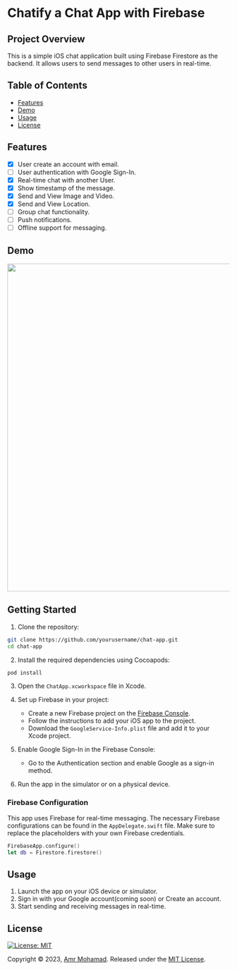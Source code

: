 # Chatify a Chat App with Firebase

## Project Overview

This is a simple iOS chat application built using Firebase Firestore as the backend. It allows users to send messages to other users in real-time.

## Table of Contents

- [Features](#features)
- [Demo](#demo)
- [Usage](#usage)
- [License](#license)

## Features

- [x] User create an account with email.
- [ ] User authentication with Google Sign-In.
- [x] Real-time chat with another User.
- [x] Show timestamp of the message.
- [x] Send and View Image and Video.
- [x] Send and View Location.
- [ ] Group chat functionality.
- [ ] Push notifications.
- [ ] Offline support for messaging.

## Demo

<img src="./Docs/demo.gif" width="744px">

## Getting Started

1. Clone the repository:

```bash
git clone https://github.com/yourusername/chat-app.git
cd chat-app
```

2. Install the required dependencies using Cocoapods:

```bash
pod install
```

3. Open the `ChatApp.xcworkspace` file in Xcode.

4. Set up Firebase in your project:
   - Create a new Firebase project on the [Firebase Console](https://console.firebase.google.com/).
   - Follow the instructions to add your iOS app to the project.
   - Download the `GoogleService-Info.plist` file and add it to your Xcode project.

5. Enable Google Sign-In in the Firebase Console:
   - Go to the Authentication section and enable Google as a sign-in method.

6. Run the app in the simulator or on a physical device.

### Firebase Configuration

This app uses Firebase for real-time messaging. The necessary Firebase configurations can be found in the `AppDelegate.swift` file. Make sure to replace the placeholders with your own Firebase credentials.

```swift
FirebaseApp.configure()
let db = Firestore.firestore()
```

## Usage

1. Launch the app on your iOS device or simulator.
1. Sign in with your Google account(coming soon) or Create an account.
1. Start sending and receiving messages in real-time.

## License

[![License: MIT](https://img.shields.io/badge/License-MIT-yellow.svg)](https://opensource.org/licenses/MIT)

Copyright © 2023, [Amr Mohamad](https://github.com/AmrMohamad).
Released under the [MIT License](./LICENSE.txt).

<!--
This is a simple iOS chat application built using Firebase as the backend. It allows users to sign in with their Google accounts and send messages to other users in real-time.

## Features

- User authentication with Google Sign-In
- Real-time messaging using Firebase Firestore
- Clean and intuitive user interface
- Message timestamp and sender information
- Offline support for messaging

## Requirements

- iOS 12.0+
- Xcode 12.0+
- Cocoapods (for Firebase dependencies)

## Getting Started

1. Clone the repository:

```bash
git clone https://github.com/yourusername/chat-app.git
cd chat-app
```

2. Install the required dependencies using Cocoapods:

```bash
pod install
```

3. Open the `ChatApp.xcworkspace` file in Xcode.

4. Set up Firebase in your project:
   - Create a new Firebase project on the [Firebase Console](https://console.firebase.google.com/).
   - Follow the instructions to add your iOS app to the project.
   - Download the `GoogleService-Info.plist` file and add it to your Xcode project.

5. Enable Google Sign-In in the Firebase Console:
   - Go to the Authentication section and enable Google as a sign-in method.

6. Run the app in the simulator or on a physical device.

## Firebase Configuration

This app uses Firebase for real-time messaging. The necessary Firebase configurations can be found in the `AppDelegate.swift` file. Make sure to replace the placeholders with your own Firebase credentials.

```swift
FirebaseApp.configure()
let db = Firestore.firestore()
```

## Directory Structure

```
- ChatApp
  - Controllers
    - ChatViewController.swift
    - ...
  - Models
    - Message.swift
    - ...
  - Views
    - MessageCell.swift
    - ...
  - Supporting Files
    - AppDelegate.swift
    - ...
```

## Usage

1. Launch the app on your iOS device or simulator.
2. Sign in with your Google account.
3. Start sending and receiving messages in real-time.

## Contributing

If you'd like to contribute to this project, please follow these steps:

1. Fork the repository.
2. Create a new branch for your feature or bug fix.
3. Make your changes and commit them with a descriptive commit message.
4. Push your changes to your fork.
5. Submit a pull request to the `main` branch of the original repository.

## License

This project is licensed under the MIT License - see the [LICENSE](LICENSE) file for details.

## Acknowledgments

- [Firebase](https://firebase.google.com/) for providing an easy-to-use backend service.
- [GoogleSignIn](https://developers.google.com/identity/sign-in/ios) for simplifying user authentication.

## Contact

For any inquiries or feedback, please contact [Your Name](mailto:youremail@example.com).

---

Feel free to customize this README according to your specific project details. Make sure to provide clear instructions for setting up and running the app, and include any additional information that may be relevant to developers or users.

-->